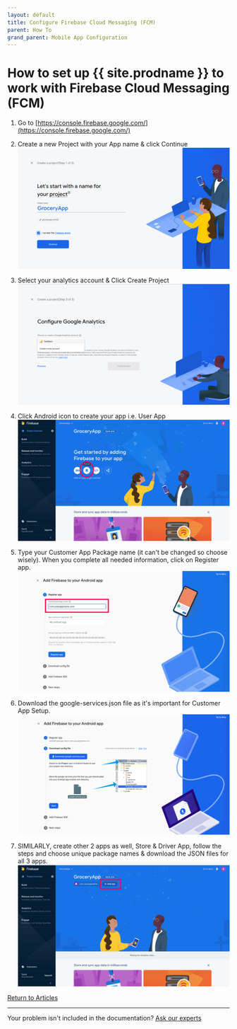 ```yaml
---
layout: default
title: Configure Firebase Cloud Messaging (FCM) 
parent: How To
grand_parent: Mobile App Configuration
---
```

# How to set up {{ site.prodname }} to work with Firebase Cloud Messaging (FCM)

1. Go to [https://console.firebase.google.com/](https://console.firebase.google.com/)
2. Create a new Project with your App name & click Continue
![We recommend you use your App Name to easily identificate your project](/assets/images/mobile/howto/fcmst1.png)

3. Select your analytics account & Click Create Project
![Please provide your analytics account](/assets/images/mobile/howto/fcmst2.png)

4. Click Android icon to create your app i.e. User App
![Click on Android Icon to generate the code for Android Platform](/assets/images/mobile/howto/fcmst3.png)

5. Type your Customer App Package name (it can't be changed so choose wisely). When you complete all needed information, click on Register app.
![Please select package name carefully due it can't be changed after selected](/assets/images/mobile/howto/fcmst4.png)

6. Download the google-services.json file as it's important for Customer App Setup.
![Download the JSON file being generated](/assets/images/mobile/howto/fcmst5.png)

7. SIMILARLY, create other 2 apps as well, Store & Driver App, follow the steps and choose unique package names & download the JSON files for all 3 apps.
![Repeat the procedure for the 2 apps left](/assets/images/mobile/howto/fcmst6.png)

<p class="text-center">
    <a href="/docs/backend/how-to/" class="btn btn-purple">Return to Articles</a>
</p>

-----------
Your problem isn't included in the documentation? [Ask our experts](/sendingTicket)

